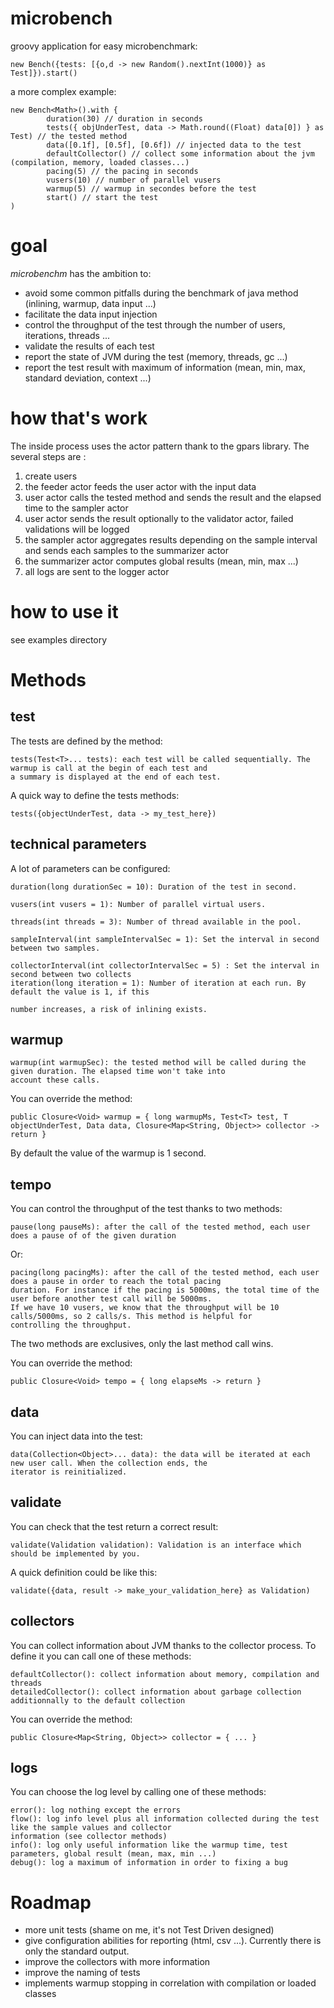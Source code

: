 microbench
==========

groovy application for easy microbenchmark:

    new Bench({tests: [{o,d -> new Random().nextInt(1000)} as Test]}).start()

a more complex example:

    new Bench<Math>().with {
            duration(30) // duration in seconds
            tests({ objUnderTest, data -> Math.round((Float) data[0]) } as Test) // the tested method
            data([0.1f], [0.5f], [0.6f]) // injected data to the test
            defaultCollector() // collect some information about the jvm (compilation, memory, loaded classes...)
            pacing(5) // the pacing in seconds
            vusers(10) // number of parallel vusers
            warmup(5) // warmup in secondes before the test
            start() // start the test
    )

# goal

*microbenchm* has the ambition to:

+   avoid some common pitfalls during the benchmark of java method (inlining, warmup, data input ...)
+   facilitate the data input injection
+   control the throughput of the test through the number of users, iterations, threads ...
+   validate the results of each test
+   report the state of JVM during the test (memory, threads, gc ...)
+   report the test result with maximum of information (mean, min, max, standard deviation, context ...)

# how that's work

The inside process uses the actor pattern thank to the gpars library. The several steps are :

1.  create users
2.  the feeder actor feeds the user actor with the input data
3.  user actor calls the tested method and sends the result and the elapsed time to the sampler actor
4.  user actor sends the result optionally to the validator actor, failed validations will be logged
5.  the sampler actor aggregates results depending on the sample interval and sends each samples to the summarizer actor
6.  the summarizer actor computes global results (mean, min, max ...)
7.  all logs are sent to the logger actor

# how to use it

see examples directory

# Methods

## test

The tests are defined by the method:

    tests(Test<T>... tests): each test will be called sequentially. The warmup is call at the begin of each test and
    a summary is displayed at the end of each test.

A quick way to define the tests methods:

    tests({objectUnderTest, data -> my_test_here})

## technical parameters

A lot of parameters can be configured:

    duration(long durationSec = 10): Duration of the test in second.

    vusers(int vusers = 1): Number of parallel virtual users.

    threads(int threads = 3): Number of thread available in the pool.

    sampleInterval(int sampleIntervalSec = 1): Set the interval in second between two samples.

    collectorInterval(int collectorIntervalSec = 5) : Set the interval in second between two collects
    iteration(long iteration = 1): Number of iteration at each run. By default the value is 1, if this

    number increases, a risk of inlining exists.


## warmup

    warmup(int warmupSec): the tested method will be called during the given duration. The elapsed time won't take into
    account these calls.

You can override the method:

    public Closure<Void> warmup = { long warmupMs, Test<T> test, T objectUnderTest, Data data, Closure<Map<String, Object>> collector -> return }

By default the value of the warmup is 1 second.

## tempo

You can control the throughput of the test thanks to two methods:

    pause(long pauseMs): after the call of the tested method, each user does a pause of of the given duration

Or:

    pacing(long pacingMs): after the call of the tested method, each user does a pause in order to reach the total pacing
    duration. For instance if the pacing is 5000ms, the total time of the user before another test call will be 5000ms.
    If we have 10 vusers, we know that the throughput will be 10 calls/5000ms, so 2 calls/s. This method is helpful for
    controlling the throughput.

The two methods are exclusives, only the last method call wins.

You can override the method:

    public Closure<Void> tempo = { long elapseMs -> return }

## data

You can inject data into the test:

    data(Collection<Object>... data): the data will be iterated at each new user call. When the collection ends, the
    iterator is reinitialized.

## validate

You can check that the test return a correct result:

    validate(Validation validation): Validation is an interface which should be implemented by you.

 A quick definition could be like this:

    validate({data, result -> make_your_validation_here} as Validation)

## collectors

You can collect information about JVM thanks to the collector process. To define it you can call one of these methods:

    defaultCollector(): collect information about memory, compilation and threads
    detailedCollector(): collect information about garbage collection additionnally to the default collection

You can override the method:

    public Closure<Map<String, Object>> collector = { ... }

## logs

You can choose the log level by calling one of these methods:

    error(): log nothing except the errors
    flow(): log info level plus all information collected during the test like the sample values and collector
    information (see collector methods)
    info(): log only useful information like the warmup time, test parameters, global result (mean, max, min ...)
    debug(): log a maximum of information in order to fixing a bug

# Roadmap

* more unit tests (shame on me, it's not Test Driven designed)
* give configuration abilities for reporting (html, csv ...). Currently there is only the standard output.
* improve the collectors with more information
* improve the naming of tests
* implements warmup stopping in correlation with compilation or loaded classes